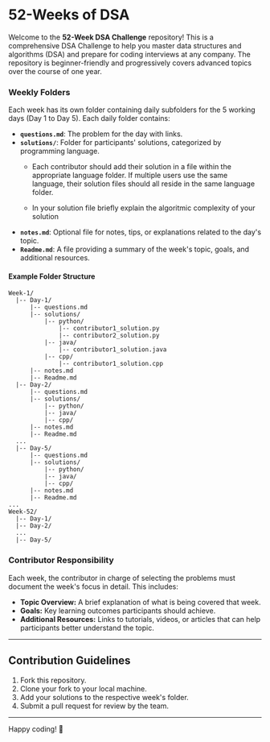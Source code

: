 # 52-Weeks of DSA

Welcome to the **52-Week DSA Challenge** repository! This is a comprehensive DSA Challenge to help you master data structures and algorithms (DSA) and prepare for coding interviews at any company. The repository is beginner-friendly and progressively covers advanced topics over the course of one year.

### Weekly Folders
Each week has its own folder containing daily subfolders for the 5 working days (Day 1 to Day 5). Each daily folder contains:
- **`questions.md`**: The problem for the day with links.
- **`solutions/`**: Folder for participants' solutions, categorized by programming language.
  - Each contributor should add their solution in a file within the appropriate language folder. If multiple users use the same language, their solution files should all reside in the same language folder.

  - In your solution file briefly explain the algoritmic complexity of your solution 
- **`notes.md`**: Optional file for notes, tips, or explanations related to the day's topic.
- **`Readme.md`**: A file providing a summary of the week's topic, goals, and additional resources.
#### Example Folder Structure
```plaintext
Week-1/
  |-- Day-1/
      |-- questions.md
      |-- solutions/
          |-- python/
              |-- contributor1_solution.py
              |-- contributor2_solution.py
          |-- java/
              |-- contributor1_solution.java
          |-- cpp/
              |-- contributor1_solution.cpp
      |-- notes.md
      |-- Readme.md
  |-- Day-2/
      |-- questions.md
      |-- solutions/
          |-- python/
          |-- java/
          |-- cpp/
      |-- notes.md
      |-- Readme.md
  ...
  |-- Day-5/
      |-- questions.md
      |-- solutions/
          |-- python/
          |-- java/
          |-- cpp/
      |-- notes.md
      |-- Readme.md
...
Week-52/
  |-- Day-1/
  |-- Day-2/
  ...
  |-- Day-5/
```


### Contributor Responsibility
Each week, the contributor in charge of selecting the problems must document the week's focus in detail. This includes:
- **Topic Overview:** A brief explanation of what is being covered that week.
- **Goals:** Key learning outcomes participants should achieve.
- **Additional Resources:** Links to tutorials, videos, or articles that can help participants better understand the topic.
---

  
## Contribution Guidelines
1. Fork this repository.
2. Clone your fork to your local machine.
3. Add your solutions to the respective week's folder.
4. Submit a pull request for review by the team.

---

Happy coding! 🎉
